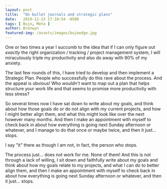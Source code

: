 ```yaml
---
layout: post
title:  "On bullet journals and strategic plans"
date:   2019-12-23 17:10:54 -0500
tags: [ Bujo, Meta ]
author: Bronwyn
featured-img: /assets/images/bujoedge.jpg
---
```


One or two times a year I succumb to the idea that if I can only figure out *exactly* the right organization / tracking / project management system, I will miraculously triple my productivity and also do away with 90% of my anxiety.

The last few rounds of this, I have tried to develop and then implement a Strategic Plan. People who successfully do this rave about the process. And the appeal is obvious! Who *wouldn't* want to map out a plan that helps structure your work life and that seems to promise more productivity with less stress?

So several times now I have sat down to write about my goals, and think about how those goals do or do not align with my current projects, and how I might better align them, and what this might look like over the next however many months. And then I make an appointment with myself to check back in about how everything is going next Sunday afternoon or whatever, and I manage to do that once or maybe twice, and then it just... stops.

I say "it" there as though I am not, in fact, the person who stops. 

The process just... does not work for me. None of them! And this is not through a lack of willing, I sit down and faithfully write about my goals and think about how my goals relate to my projects, and what I can do to better align them, and then I make an appointment with myself to check back in about how everything is going next Sunday afternoon or whatever, and then it just... stops.
